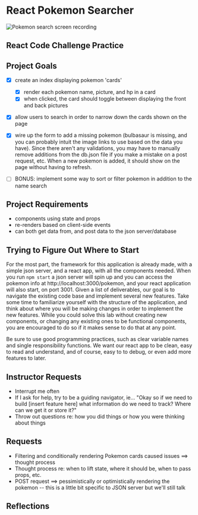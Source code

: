 # React Pokemon Searcher

![Pokemon search screen recording](https://curriculum-content.s3.amazonaws.com/react/pokemon.gif)

## React Code Challenge Practice

## Project Goals

- [X] create an index displaying pokemon 'cards'
  - [X] render each pokemon name, picture, and hp in a card
  - [X] when clicked, the card should toggle between displaying the front and back pictures
- [X] allow users to search in order to narrow down the cards shown on the page
- [X] wire up the form to add a missing pokemon (bulbasaur is missing, and you can probably intuit the image links to use based on the data you have). Since there aren't any validations, you may have to manually remove additions from the db.json file if you make a mistake on a post request, etc. When a new pokemon is added, it should show on the page without having to refresh.



- [ ] BONUS: implement some way to sort or filter pokemon in addition to the name search

## Project Requirements

- components using state and props
- re-renders based on client-side events
- can both get data from, and post data to the json server/database

## Trying to Figure Out Where to Start

For the most part, the framework for this application is already made, with a
simple json server, and a react app, with all the components needed. When you
run `npm start` a json server will spin up and you can access the pokemon info
at http://localhost:3000/pokemon, and your react application will also start,
on port 3001. Given a list of deliverables, our goal is to navigate the
existing code base and implement several new features. Take some time to
familiarize yourself with the structure of the application, and think about
where you will be making changes in order to implement the new features. While
you could solve this lab without creating new components, or changing any
existing ones to be functional components, you are encouraged to do so if it
makes sense to do that at any point.

Be sure to use good programming practices, such as clear variable names and
single responsibility functions. We want our react app to be clean, easy to
read and understand, and of course, easy to to debug, or even add more
features to later.


## Instructor Requests
 - Interrupt me often
 - If I ask for help, try to be a guiding navigator, ie... "Okay so if we need to build [insert feature here] what information do we need to track? Where can we get it or store it?"
 - Throw out questions re: how you did things or how you were thinking about things

## Requests
 - Filtering and conditionally rendering Pokemon cards caused issues ==> thought process
 - Thought process re: when to lift state, where it should be, when to pass props, etc. 
 - POST request ==> pessimistically or optimistically rendering the pokemon 
    -- this is a little bit specific to JSON server but we'll still talk


## Reflections
